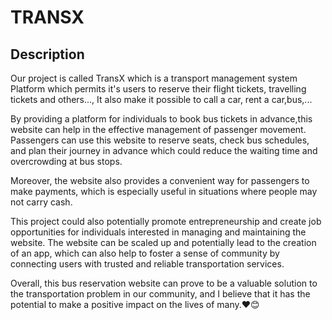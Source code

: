 # TRANSX

## Description
Our project is called TransX which is a transport management system Platform which permits it's users to reserve their flight tickets, travelling tickets and others..., It also make it possible to call a car, rent a car,bus,...

By providing a platform for individuals to book bus tickets in advance,this website can help in the effective management of passenger movement. Passengers can use this website to reserve seats, check bus schedules, and plan their journey in advance which could reduce the waiting time and overcrowding at bus stops.

Moreover, the website also provides a convenient way for passengers to make payments, which is especially useful in situations where people may not carry cash.

This project could also potentially promote entrepreneurship and create job opportunities for individuals interested in managing and maintaining the website. The website can be scaled up and potentially lead to the creation of an app, which can also help to foster a sense of community by connecting users with trusted and reliable transportation services.

Overall, this bus reservation website can prove to be a valuable solution to the transportation problem in our community, and I believe that it has the potential to make a positive impact on the lives of many.❤😊

